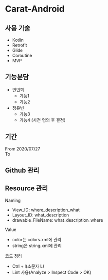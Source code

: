 # Carat-Android
## 사용 기술
- Kotlin
- Retrofit
- Glide
- Coroutine
- MVP

## 기능분담
- 안민희
    - 기능1
    - 기능2
- 정유빈
    - 기능3
    - 기능4
(사전 협의 후 결정)

## 기간  
From 2020/07/27  
To 

## Github 관리


## Resource 관리
Naming
- View_ID: where_description_what
- Layout_ID: what_description
- drawable_FileName: what_description_where

Value  
- color는 colors.xml에 관리
- string은 string.xml에 관리

코드 정리
- Ctrl + l(소문자 L)
- Lint 사용(Analyze > Inspect Code > OK)